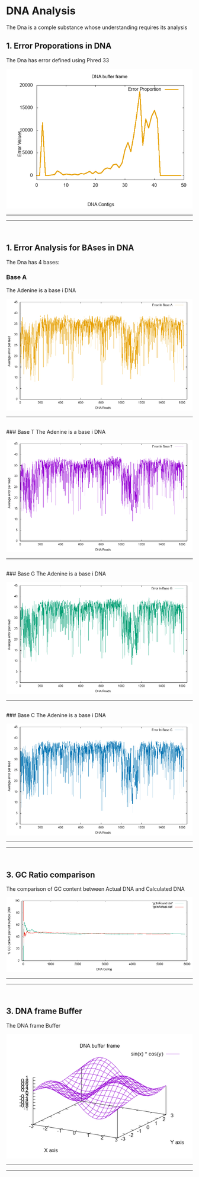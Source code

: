 # DNA Analysis
The Dna is a comple substance whose understanding requires its analysis


## 1. Error Proporations in DNA
The Dna has error defined using Phred 33

![diagram](img/errorProportion.png)
<br>

<hr>
<hr>

<br>

## 1. Error Analysis for BAses in DNA
The Dna has 4 bases:

### Base A 
The Adenine is a base i DNA

![diagram](img/ErrorInBaseA.png)
<br>

<hr>

<br>
### Base T
The Adenine is a base i DNA

![diagram](img/ErrorInBaseT.png)
<br>

<hr>

<br>
### Base G 
The Adenine is a base i DNA

![diagram](img/ErrorInBaseG.png)
<br>

<hr>

<br>
### Base C 
The Adenine is a base i DNA

![diagram](img/ErrorInBaseC.png)
<br>

<hr>
<hr>

<br>

## 3. GC Ratio comparison
The comparison of GC content between Actual DNA and Calculated DNA

![diagram](img/GCcontentComparison.png)
<br>

<hr>
<hr>

<br>

## 3. DNA frame Buffer
The DNA frame Buffer

![diagram](img/DNABufferFrame.png)
<br>

<hr>
<hr>

<br>
